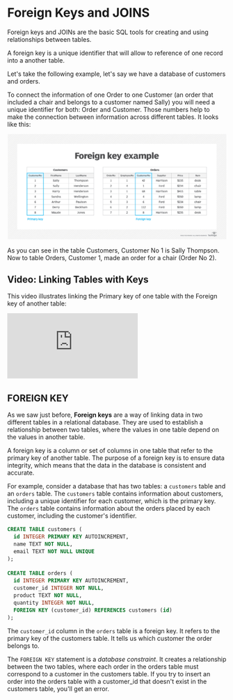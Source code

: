 # Foreign Keys and JOINS

Foreign keys and JOINs are the basic SQL tools for creating and using relationships between tables.

A foreign key is a unique identifier that will allow to reference of one record into a another table.

Let's take the following example, let's say we have a database of customers and orders.

To connect the information of one Order to one Customer (an order that included a chair and belongs to a customer named Sally) you will need a unique identifier for both: Order and Customer. Those numbers help to make the connection between information across different tables. It looks like this:

![foreign-key](../../images/foreign-key-example.png)

As you can see in the table Customers, Customer No 1 is Sally Thompson. Now to table Orders, Customer 1, made an order for a chair (Order No 2).

## Video: Linking Tables with Keys

This video illustrates linking the Primary key of one table with the Foreign key of another table:

<div class="embed"><iframe src="https://www.youtube.com/embed/B5r8CcTUs5Y" title="YouTube video player" frameborder="0" allow="accelerometer; autoplay; clipboard-write; encrypted-media; gyroscope; picture-in-picture; web-share" allowfullscreen></iframe></div>

## FOREIGN KEY

As we saw just before, **Foreign keys** are a way of linking data in two different tables in a relational database. They are used to establish a relationship between two tables, where the values in one table depend on the values in another table.

A foreign key is a column or set of columns in one table that refer to the primary key of another table. The purpose of a foreign key is to ensure data integrity, which means that the data in the database is consistent and accurate.

For example, consider a database that has two tables: a `customers` table and an `orders` table. The `customers` table contains information about customers, including a unique identifier for each customer, which is the primary key. The `orders` table contains information about the orders placed by each customer, including the customer's identifier. 

```sql
CREATE TABLE customers (
  id INTEGER PRIMARY KEY AUTOINCREMENT,
  name TEXT NOT NULL,
  email TEXT NOT NULL UNIQUE
);

CREATE TABLE orders (
  id INTEGER PRIMARY KEY AUTOINCREMENT,
  customer_id INTEGER NOT NULL,
  product TEXT NOT NULL,
  quantity INTEGER NOT NULL,
  FOREIGN KEY (customer_id) REFERENCES customers (id)
);
```

The `customer_id` column in the `orders` table is a foreign key. It refers to the primary key of the customers table. It tells us which customer the order belongs to.

The `FOREIGN KEY` statement is a _database constraint_. It creates a relationship between the two tables, where each order in the orders table must correspond to a customer in the customers table. If you try to insert an order into the orders table with a customer_id that doesn't exist in the customers table, you'll get an error.


